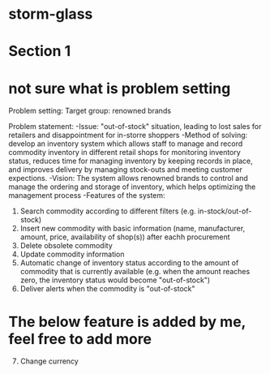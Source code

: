 # storm-glass

# Section 1

# not sure what is problem setting
Problem setting:
Target group: renowned brands

Problem statement: 
-Issue: "out-of-stock" situation, leading to lost sales for retailers and disappointment for in-storre shoppers
-Method of solving: develop an inventory system which allows staff to manage and record commodity inventory in different retail shops for monitoring inventory status, reduces time for managing inventory by keeping records in place, and improves delivery by managing stock-outs and meeting customer expections.
-Vision: The system allows renowned brands to control and manage the ordering and storage of inventory, which helps optimizing the management process
-Features of the system:
1) Search commodity according to different filters (e.g. in-stock/out-of-stock)
2) Insert new commodity with basic information (name, manufacturer, amount, price, availability of shop(s)) after eachh procurement
3) Delete obsolete commodity
4) Update commodity information
5) Automatic change of inventory status according to the amount of commodity that is currently available (e.g. when the amount reaches zero, the inventory status would become "out-of-stock")
6) Deliver alerts when the commodity is "out-of-stock"
# The below feature is added by me, feel free to add more
7) Change currency
